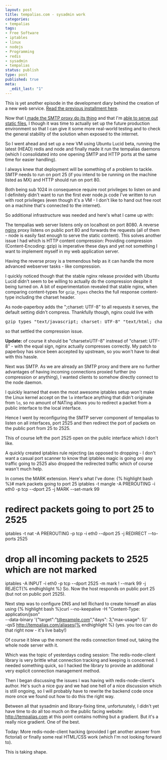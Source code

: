 ```yaml
---
layout: post
title: tempalias.com - sysadmin work
categories:
- tempalias
tags:
- Free Software
- iptables
- linux
- nodejs
- Programming
- redis
- sysadmin
- tempalias
status: publish
type: post
published: true
meta:
  _edit_last: "1"
---
```

This is yet another episode in the development diary behind the creation of a new web service. <a href="/2010/04/tempalias-com-rewrites/">Read the previous installment here</a>.

Now that I<a href="/2010/04/tempalias-com-the-cake-is-a-lie/"> made the SMTP proxy do its thing</a> and that I'm <a href="/2010/04/tempalias-com-rewrites/">able to serve out static files</a>, I though it was time to actually set up the future production environment so that I can give it some more real-world testing and to check the general stability of the solution when exposed to the internet.

So I went ahead and set up a new VM using Ubuntu Lucid beta, running the latest (HEAD) redis and node and finally made it run the tempalias daemons (which I consolidated into one opening SMTP and HTTP ports at the same time for easier handling).

I always knew that deployment will be something of a problem to tackle. SMTP needs to run on port 25 (if you intend to be running on the machine listed as MX) and HTTP should run on port 80.

Both being sub 1024 in consequence require root privileges to listen on and I definitely didn't want to run the first ever node.js code I've written to run with root privileges (even though it's a VM - I don't like to hand out free root on a machine that's connected to the internet).

So additional infrastructure was needed and here's what I came up with:

The tempalias web server listens only on localhost on port 8080. A reverse <a href="http://nginx.org/">nginx</a> proxy listens on public port 80 and forwards the requests (all of them - node is easily fast enough to serve the static content). This solves another issue I had which is HTTP content compression: Providing compression (Content-Encoding: gzip) is imperative these days and yet not something I want to implement myself in my web application server.

Having the reverse proxy is a tremendous help as it can handle the more advanced webserver tasks - like compression.

I quickly noticed though that the stable nginx release provided with Ubuntu Lucid didn't seem to be willing to actually do the compression despite it being turned on. A bit of experimentation revealed that stable nginx, when comparing content-types for <code>gzip_types</code> checks the full response content-type including the charset header.

As node-paperboy adds the ";charset: UTF-8" to all requests it serves, the default setting didn't compress. Thankfully though, nginx could live with
<pre>gzip_types "text/javascript; charset: UTF-8" "text/html; charset: UTF-8"</pre>
so that settled the compression issue.

<strong>Update:</strong> of course it should be "charset<strong>=</strong>UTF-8" instread of "charset: UTF-8" - with the equal sign, nginx actually compresses correctly. My patch to paperboy has since been accepted by upstream, so you won't have to deal with this hassle.

Next was SMTP. As we are already an SMTP proxy and there are no further advantages of having incoming connections proxied further (no compression or anything), I wanted clients to somehow directly connect to the node daemon.

I quickly learned that even the most awesome iptables setup won't make the Linux kernel accept on the <code>lo</code> interface anything that didn't originate from <code>lo</code>, so no amount of NATing allows you to redirect a packet from a public interface to the local interface.

Hence I went by reconfiguring the SMTP server component of tempalias to listen on all interfaces, port 2525 and then redirect the port of packets on the public port from 25 to 2525.

This of course left the port 2525 open on the public interface which I don't like.

A quickly created iptables rule rejecting (as opposed to dropping - I don't want a casual port scanner to know that iptables magic is going on) any traffic going to 2525 also dropped the redirected traffic which of course wasn't much help.

In comes the MARK extension. Here's what I've done:
{% highlight bash %}# mark packets going to port 25
iptables -t mangle -A PREROUTING -i eth0 -p tcp --dport 25 -j MARK --set-mark 99

# redirect packets going to port 25 to 2525
iptables -t nat -A PREROUTING -p tcp -i eth0 --dport 25 -j REDIRECT --to-ports 2525

# drop all incoming packets to 2525 which are not marked
iptables -A INPUT -i eth0 -p tcp --dport 2525 -m mark ! --mark 99 -j REJECT{% endhighlight %}
So. Now the host responds on public port 25 (but not on public port 2525).

Next step was to configure DNS and tell Richard to create himself an alias using
{% highlight bash %}curl --no-keepalive -H "Content-Type: application/json" \
     --data-binary '{"target":"t@example.com","days": 3,"max-usage": 5}' \
     -qsS http://tempalias.com/aliases{% endhighlight %}
(yes. you too can do that right now - it's live baby!)

Of course it blew up the moment the redis connection timed out, taking the whole node server with it.

Which was the topic of yesterdays coding session: The redis-node-client library is very brittle what connection tracking and keeping is concerned. I needed something quick, so I hacked the library to provide an additional very explicit connection management method.

Then I began discussing the issues I was having with redis-node-client's author. He's such a nice guy and we had one hell of a nice discussion which is still ongoing, so I will probably have to rewrite the backend code once more once we found out how to do this the right way.

Between all that sysadmin and library-fixing time, unfortunately, I didn't yet have time to do all too much on the public facing website: <a href="http://tempalias.com">http://tempalias.com</a> at this point contains nothing but a gradient. But it's a really nice gradient. One of the best.

Today: More redis-node-client hacking (provided I get another answer from fictorial) or finally some real HTML/CSS work (which I'm not looking forward to).

This is taking shape.
